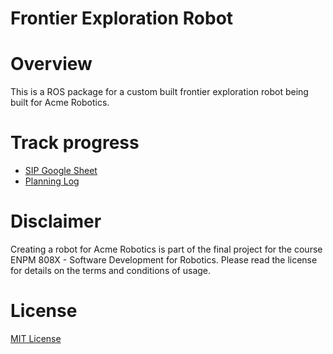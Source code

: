 # Frontier Exploration Robot

# Overview
This is a ROS package for a custom built frontier exploration robot being built for Acme Robotics.

# Track progress
* [SIP Google Sheet](https://docs.google.com/spreadsheets/d/1qItKc6DQDyJmSBWIZsrJj505HqRsbLVi_X6wqlamRMk/edit#gid=0)
* [Planning Log](https://docs.google.com/document/d/1M3QvbsZYWknKas6uhFjU1NELlZafBw9uz3sJWOEfes0/edit)

# Disclaimer
Creating a robot for Acme Robotics is part of the final project for the course ENPM 808X - Software Development for Robotics. Please read the license for details on the terms and conditions of usage.

# License
[MIT License](https://github.com/smahajan07/spotless_mini_explorer/blob/master/LICENSE)
